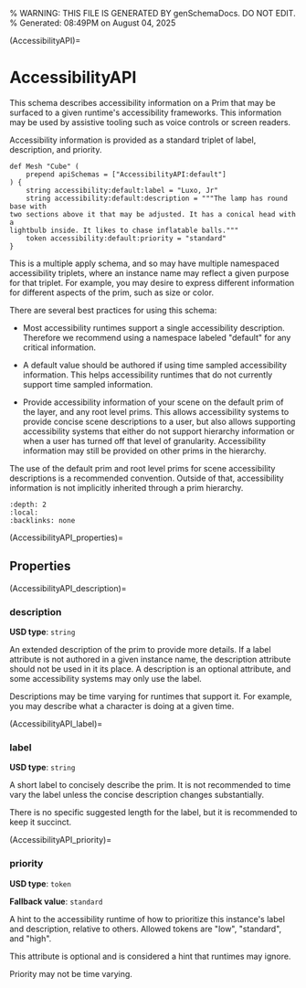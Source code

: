 % WARNING: THIS FILE IS GENERATED BY genSchemaDocs. DO NOT EDIT.
% Generated: 08:49PM on August 04, 2025


(AccessibilityAPI)=
# AccessibilityAPI

This schema describes accessibility information on 
a Prim that may be surfaced to a given runtime's accessibility frameworks. This 
information may be used by assistive tooling such as voice controls or screen 
readers.

Accessibility information is provided as a standard triplet of label, 
description, and priority. 

```{code-block} usda
def Mesh "Cube" (
    prepend apiSchemas = ["AccessibilityAPI:default"]
) {
    string accessibility:default:label = "Luxo, Jr"
    string accessibility:default:description = """The lamp has round base with 
two sections above it that may be adjusted. It has a conical head with a 
lightbulb inside. It likes to chase inflatable balls."""
    token accessibility:default:priority = "standard"
}
```

This is a multiple apply schema, and so may have multiple namespaced 
accessibility triplets, where an instance name may reflect a given purpose for 
that triplet. For example, you may desire to express different information for 
different aspects of the prim, such as size or color. 

There are several best practices for using this schema:

- Most accessibility runtimes support a single accessibility description.
Therefore we recommend using a namespace labeled "default" for any critical 
information.

- A default value should be authored if using time sampled accessibility
information. This helps accessibility runtimes that do not currently
support time sampled information.

- Provide accessibility information of your scene on the default prim
of the layer, and any root level prims. This allows accessibility systems to
provide concise scene descriptions to a user, but also allows supporting
accessibility systems that either do not support hierarchy information or
when a user has turned off that level of granularity. Accessibility
information may still be provided on other prims in the hierarchy.

The use of the default prim and root level prims for scene accessibility 
descriptions is a recommended convention. Outside of that, accessibility 
information is not implicitly inherited through a prim hierarchy. 

```{contents}
:depth: 2
:local:
:backlinks: none
```

(AccessibilityAPI_properties)=

## Properties

(AccessibilityAPI_description)=

### description

**USD type**: `string`

An extended description of the prim to provide 
more details. If a label attribute is not authored in a given instance name,
the description attribute should not be used in it its place. A description is 
an optional attribute, and some accessibility systems may only use the label.

Descriptions may be time varying for runtimes that support it. For example, you 
may describe what a character is doing at a given time.


(AccessibilityAPI_label)=

### label

**USD type**: `string`

A short label to concisely describe the prim.
It is not recommended to time vary the label unless the concise description 
changes substantially.

There is no specific suggested length for the label, but it is recommended to 
keep it succinct.


(AccessibilityAPI_priority)=

### priority

**USD type**: `token`

**Fallback value**: `standard`

A hint to the accessibility runtime of how to 
prioritize this instance's label and description, relative to others. Allowed 
tokens are "low", "standard", and "high".

This attribute is optional and is considered a hint that runtimes may ignore.

Priority may not be time varying.

